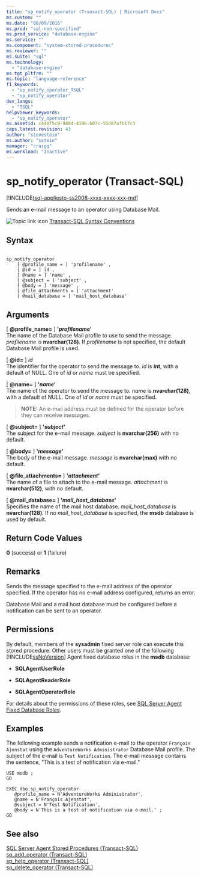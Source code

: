 ```yaml
---
title: "sp_notify_operator (Transact-SQL) | Microsoft Docs"
ms.custom: ""
ms.date: "08/09/2016"
ms.prod: "sql-non-specified"
ms.prod_service: "database-engine"
ms.service: ""
ms.component: "system-stored-procedures"
ms.reviewer: ""
ms.suite: "sql"
ms.technology: 
  - "database-engine"
ms.tgt_pltfrm: ""
ms.topic: "language-reference"
f1_keywords: 
  - "sp_notify_operator_TSQL"
  - "sp_notify_operator"
dev_langs: 
  - "TSQL"
helpviewer_keywords: 
  - "sp_notify_operator"
ms.assetid: c440f5c9-9884-4196-b07c-55d87afb17c3
caps.latest.revision: 43
author: "stevestein"
ms.author: "sstein"
manager: "craigg"
ms.workload: "Inactive"
---
```

# sp_notify_operator (Transact-SQL)
[!INCLUDE[tsql-appliesto-ss2008-xxxx-xxxx-xxx-md](../../includes/tsql-appliesto-ss2008-xxxx-xxxx-xxx-md.md)]

  Sends an e-mail message to an operator using Database Mail.  
  
 
 ![Topic link icon](../../database-engine/configure-windows/media/topic-link.gif "Topic link icon") [Transact-SQL Syntax Conventions](../../t-sql/language-elements/transact-sql-syntax-conventions-transact-sql.md)  
  
## Syntax  
  
```  
  
sp_notify_operator  
    [ @profile_name = ] 'profilename' ,  
    [ @id = ] id ,  
    [ @name = ] 'name' ,  
    [ @subject = ] 'subject' ,  
    [ @body = ] 'message' ,  
    [ @file_attachments = ] 'attachment'  
    [ @mail_database = ] 'mail_host_database'  
```  
  
## Arguments  
 [ **@profile_name=** ] **'***profilename***'**  
 The name of the Database Mail profile to use to send the message. *profilename* is **nvarchar(128)**. If *profilename* is not specified, the default Database Mail profile is used.  
  
 [ **@id=** ] *id*  
 The identifier for the operator to send the message to. *id* is **int**, with a default of NULL. One of *id* or *name* must be specified.  
  
 [ **@name=** ] **'***name***'**  
 The name of the operator to send the message to. *name* is **nvarchar(128)**, with a default of NULL. One of *id* or *name* must be specified.  
  
> **NOTE:** An e-mail address must be defined for the operator before they can receive messages.  
  
 [ **@subject=** ] **'***subject***'**  
 The subject for the e-mail message. *subject* is **nvarchar(256)** with no default.  
  
 [ **@body=** ] **'***message***'**  
 The body of the e-mail message. *message* is **nvarchar(max)** with no default.  
  
 [ **@file_attachments=** ] **'***attachment***'**  
 The name of a file to attach to the e-mail message. *attachment* is **nvarchar(512)**, with no default.  
  
 [ **@mail_database=** ] **'***mail_host_database***'**  
 Specifies the name of the mail host database. *mail_host_database* is **nvarchar(128)**. If no *mail_host_database* is specified, the **msdb** database is used by default.  
  
## Return Code Values  
 **0** (success) or **1** (failure)  
  
## Remarks  
 Sends the message specified to the e-mail address of the operator specified. If the operator has no e-mail address configured, returns an error.  
  
 Database Mail and a mail host database must be configured before a notification can be sent to an operator.  
  
## Permissions  
 By default, members of the **sysadmin** fixed server role can execute this stored procedure. Other users must be granted one of the following [!INCLUDE[ssNoVersion](../../includes/ssnoversion-md.md)] Agent fixed database roles in the **msdb** database:  
  
-   **SQLAgentUserRole**  
  
-   **SQLAgentReaderRole**  
  
-   **SQLAgentOperatorRole**  
  
 For details about the permissions of these roles, see [SQL Server Agent Fixed Database Roles](http://msdn.microsoft.com/library/719ce56b-d6b2-414a-88a8-f43b725ebc79).  
  
## Examples  
 The following example sends a notification e-mail to the operator `François Ajenstat` using the `AdventureWorks Administrator` Database Mail profile. The subject of the e-mail is `Test Notification`. The e-mail message contains the sentence, "This is a test of notification via e-mail."  
  
```  
USE msdb ;  
GO  
  
EXEC dbo.sp_notify_operator  
   @profile_name = N'AdventureWorks Administrator',  
   @name = N'François Ajenstat',  
   @subject = N'Test Notification',  
   @body = N'This is a test of notification via e-mail.' ;  
GO  
```  
  
## See also  
 [SQL Server Agent Stored Procedures &#40;Transact-SQL&#41;](../../relational-databases/system-stored-procedures/sql-server-agent-stored-procedures-transact-sql.md)   
 [sp_add_operator &#40;Transact-SQL&#41;](../../relational-databases/system-stored-procedures/sp-add-operator-transact-sql.md)   
 [sp_help_operator &#40;Transact-SQL&#41;](../../relational-databases/system-stored-procedures/sp-help-operator-transact-sql.md)   
 [sp_delete_operator &#40;Transact-SQL&#41;](../../relational-databases/system-stored-procedures/sp-delete-operator-transact-sql.md)  
  
  
